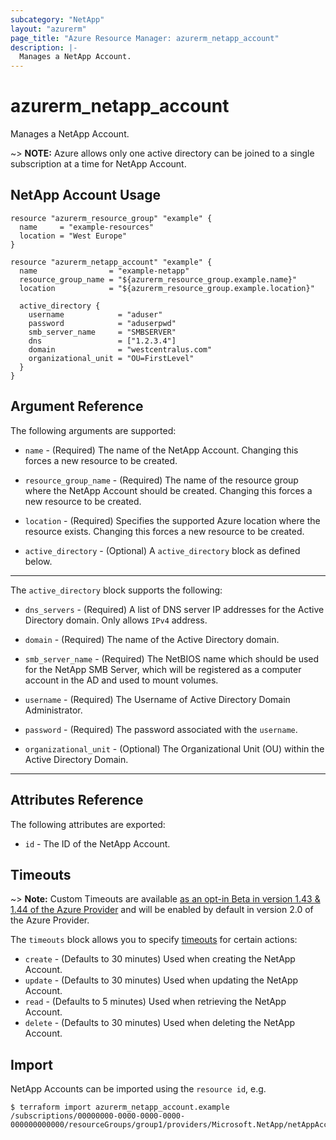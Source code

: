 ```yaml
---
subcategory: "NetApp"
layout: "azurerm"
page_title: "Azure Resource Manager: azurerm_netapp_account"
description: |-
  Manages a NetApp Account.
---
```


# azurerm_netapp_account

Manages a NetApp Account.

~> **NOTE:** Azure allows only one active directory can be joined to a single subscription at a time for NetApp Account.

## NetApp Account Usage

```hcl
resource "azurerm_resource_group" "example" {
  name     = "example-resources"
  location = "West Europe"
}

resource "azurerm_netapp_account" "example" {
  name                = "example-netapp"
  resource_group_name = "${azurerm_resource_group.example.name}"
  location            = "${azurerm_resource_group.example.location}"

  active_directory {
    username            = "aduser"
    password            = "aduserpwd"
    smb_server_name     = "SMBSERVER"
    dns                 = ["1.2.3.4"]
    domain              = "westcentralus.com"
    organizational_unit = "OU=FirstLevel"
  }
}
```

## Argument Reference

The following arguments are supported:

* `name` - (Required) The name of the NetApp Account. Changing this forces a new resource to be created.

* `resource_group_name` - (Required) The name of the resource group where the NetApp Account should be created. Changing this forces a new resource to be created.

* `location` - (Required) Specifies the supported Azure location where the resource exists. Changing this forces a new resource to be created.

* `active_directory` - (Optional) A `active_directory` block as defined below.

---

The `active_directory` block supports the following:

* `dns_servers` - (Required) A list of DNS server IP addresses for the Active Directory domain. Only allows `IPv4` address.

* `domain` - (Required) The name of the Active Directory domain.

* `smb_server_name` - (Required) The NetBIOS name which should be used for the NetApp SMB Server, which will be registered as a computer account in the AD and used to mount volumes.

* `username` - (Required) The Username of Active Directory Domain Administrator.

* `password` - (Required) The password associated with the `username`.

* `organizational_unit` - (Optional) The Organizational Unit (OU) within the Active Directory Domain.

---

## Attributes Reference

The following attributes are exported:

* `id` - The ID of the NetApp Account.

## Timeouts

~> **Note:** Custom Timeouts are available [as an opt-in Beta in version 1.43 & 1.44 of the Azure Provider](/docs/providers/azurerm/guides/2.0-beta.html) and will be enabled by default in version 2.0 of the Azure Provider.

The `timeouts` block allows you to specify [timeouts](https://www.terraform.io/docs/configuration/resources.html#timeouts) for certain actions:

* `create` - (Defaults to 30 minutes) Used when creating the NetApp Account.
* `update` - (Defaults to 30 minutes) Used when updating the NetApp Account.
* `read` - (Defaults to 5 minutes) Used when retrieving the NetApp Account.
* `delete` - (Defaults to 30 minutes) Used when deleting the NetApp Account.

## Import

NetApp Accounts can be imported using the `resource id`, e.g.

```shell
$ terraform import azurerm_netapp_account.example /subscriptions/00000000-0000-0000-0000-000000000000/resourceGroups/group1/providers/Microsoft.NetApp/netAppAccounts/account1
```
